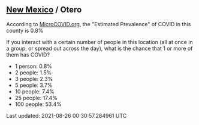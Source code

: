 
## [New Mexico](/united-states/new-mexico) / Otero

According to [MicroCOVID.org](http://microcovid.org),
the "Estimated Prevalence" of COVID in this county is 0.8%

If you interact with a certain number of people in this location
(all at once in a group, or spread out across the day), what is the chance that
1 or more of them has COVID?

- 1 person: 0.8%
- 2 people: 1.5%
- 3 people: 2.3%
- 5 people: 3.7%
- 10 people: 7.4%
- 25 people: 17.4%
- 100 people: 53.4%

Last updated: 2021-08-26 00:30:57.284961 UTC
